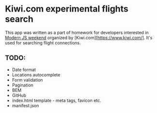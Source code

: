 # Kiwi.com experimental flights search

This app was written as a part of homework for developers interested in [Modern JS weekend](https://jsweekend.cz/)
organized by [Kiwi.com][https://www.kiwi.com/]. It's used for searching flight connections.

## TODO:

- Date format
- Locations autocomplete
- Form validation 
- Pagination
- BEM
- GitHub
- index.html template - meta tags, favicon etc.
- manifest.json
